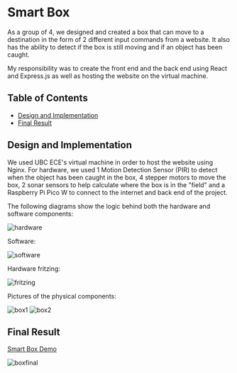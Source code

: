 # Smart Box

As a group of 4, we designed and created a box that can move to a destination in the form of 2 different input commands from a website. It also has the ability to detect if the box is still moving and if an object has been caught. 

My responsibility was to create the front end and the back end using React and Express.js as well as hosting the website on the virtual machine.

## Table of Contents

- [Design and Implementation](#designAndImplementation)
- [Final Result](#finalResult)

## Design and Implementation <a name="designAndImplementation"></a>

We used UBC ECE's virtual machine in order to host the website using Nginx. For hardware, we used 1 Motion Detection Sensor (PIR) to detect when the object has been caught in the box, 4 stepper motors to move the box, 2 sonar sensors to help calculate where the box is in the "field" and a Raspberry Pi Pico W to connect to the internet and back end of the project.

The following diagrams show the logic behind both the hardware and software components:

![hardware](https://github.com/HubertTheodore/smart-box/assets/55958230/71057070-299f-478b-b617-326e54e4f5f8)

Software:

![software](https://github.com/HubertTheodore/smart-box/assets/55958230/8118c997-cc76-4d94-a561-a63c0c8c0ff1)

Hardware fritzing:

![fritzing](https://github.com/HubertTheodore/smart-box/assets/55958230/ff9100f9-822a-48ed-88d1-c51225aa251a)

Pictures of the physical components:

![box1](https://github.com/HubertTheodore/smart-box/assets/55958230/a6e9227c-09c7-45e4-9a9f-ab80e65c3664)
![box2](https://github.com/HubertTheodore/smart-box/assets/55958230/d3b15c79-42e2-4c49-a477-47e918bce011)

## Final Result <a name="finalResult"></a>

[Smart Box Demo](https://www.youtube.com/watch?v=lUScERJdyYA)

![boxfinal](https://github.com/HubertTheodore/smart-box/assets/55958230/3859d95b-9a75-401e-99d5-457df560ebcd)
